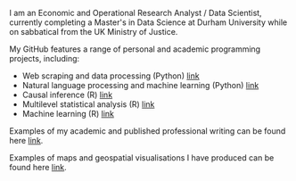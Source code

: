I am an Economic and Operational Research Analyst / Data Scientist, currently completing a Master's in Data Science at Durham University while on sabbatical from the UK Ministry of Justice. 

My GitHub features a range of personal and academic programming projects, including: 
- Web scraping and data processing (Python) [link](https://github.com/alasdair-breasley/pds-assignment/blob/main/PDS_Assignment_NCC.ipynb)
- Natural language processing and machine learning (Python) [link](https://github.com/alasdair-breasley/tmla-assignment/blob/main/TMLA_Assignment_NCC.ipynb)
- Causal inference (R) [link](https://github.com/alasdair-breasley/ci-assignment/blob/main/CI_Assignment.Rmd)
- Multilevel statistical analysis (R) [link](https://github.com/alasdair-breasley/mlm-assignment/blob/main/MLM_Assignment.Rmd)
- Machine learning (R) [link](https://github.com/alasdair-breasley/ml-assignment/blob/main/ML_Assignment.Rmd) 

Examples of my academic and published professional writing can be found here [link](https://github.com/alasdair-breasley/writing-examples). 

Examples of maps and geospatial visualisations I have produced can be found here [link](https://github.com/alasdair-breasley/mapping-examples). 
